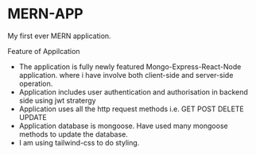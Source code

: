 # MERN-APP
My first ever MERN application.

Feature of Appilcation
- The application is fully newly featured Mongo-Express-React-Node application. where i have involve both client-side and server-side operation.
- Application includes user authentication and authorisation in backend side using jwt stratergy<br>
- Application uses all the http request methods i.e. GET POST DELETE UPDATE<br>
- Application database is mongoose. Have used many mongoose methods to update the database.<br>
- I am using tailwind-css to do styling.<br>


